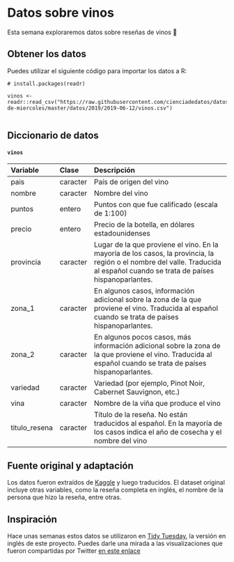 # Datos sobre vinos

Esta semana exploraremos datos sobre reseñas de vinos :wine_glass:


## Obtener los datos

Puedes utilizar el siguiente código para importar los datos a R:

```
# install.packages(readr)

vinos <- readr::read_csv("https://raw.githubusercontent.com/cienciadedatos/datos-de-miercoles/master/datos/2019/2019-06-12/vinos.csv")


```

## Diccionario de datos

#### `vinos`

|Variable       |Clase               |Descripción |
|:--------------|:-------------------|:-----------|
| pais | caracter | País de origen del vino |
| nombre | caracter | Nombre del vino |
| puntos | entero | Puntos con que fue calificado (escala de 1:100) |
| precio | entero | Precio de la botella, en dólares estadounidenses |
| provincia | caracter | Lugar de la que proviene el vino. En la mayoría de los casos, la provincia, la región o el nombre del valle. Traducida al español cuando se trata de países hispanoparlantes. |
| zona_1 | caracter | En algunos casos, información adicional sobre la zona de la que proviene el vino. Traducida al español cuando se trata de países hispanoparlantes. |
| zona_2 | caracter | En algunos pocos casos, más información adicional sobre la zona de la que proviene el vino. Traducida al español cuando se trata de países hispanoparlantes. |
| variedad | caracter | Variedad (por ejemplo, Pinot Noir, Cabernet Sauvignon, etc.) |
| vina | caracter | Nombre de la viña que produce el vino |
| titulo_resena| caracter | Título de la reseña. No están traducidos al español. En la mayoría de los casos indica el año de cosecha y el nombre del vino |


## Fuente original y adaptación
Los datos fueron extraídos de [Kaggle](https://www.kaggle.com/zynicide/wine-reviews) y luego traducidos. El dataset original incluye otras variables, como la reseña completa en inglés, el nombre de la persona que hizo la reseña, entre otras.

## Inspiración

Hace unas semanas estos datos se utilizaron en [Tidy Tuesday](https://github.com/rfordatascience/tidytuesday), la versión en inglés de este proyecto. Puedes darle una mirada a las visualizaciones que fueron compartidas por Twitter [en este enlace](https://twitter.com/search?l=&q=wine%20%23tidytuesday%20since%3A2019-05-28%20until%3A2019-06-04&src=typd)
